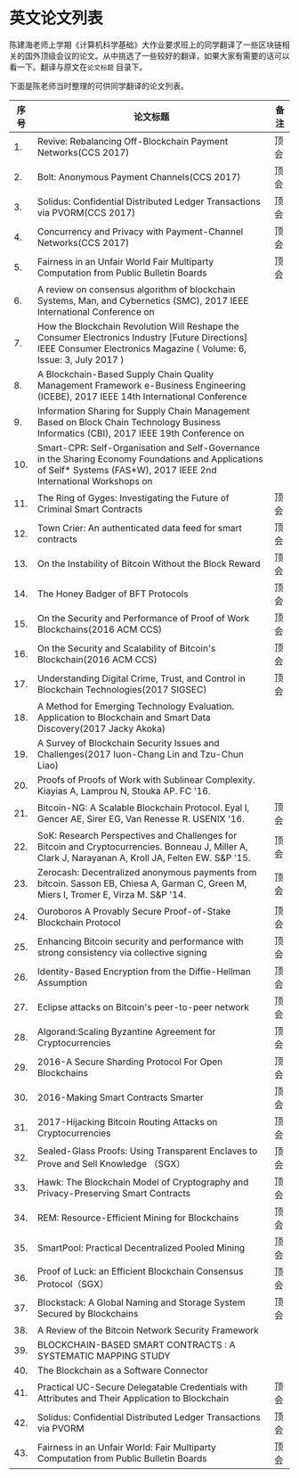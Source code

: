 # 英文论文列表

陈建海老师上学期《计算机科学基础》大作业要求班上的同学翻译了一些区块链相关的国外顶级会议的论文。从中挑选了一些较好的翻译，如果大家有需要的话可以看一下。翻译与原文在`论文标题` 目录下。

下面是陈老师当时整理的可供同学翻译的论文列表。

| **序号** | **论文标题**                                 | **备注** |
| ------ | ---------------------------------------- | ------ |
| 1.     | Revive: Rebalancing Off-Blockchain Payment Networks(CCS  2017) | 顶会     |
| 2.     | Bolt: Anonymous Payment Channels(CCS 2017) | 顶会     |
| 3.     | Solidus: Confidential Distributed Ledger Transactions  via PVORM(CCS 2017) | 顶会     |
| 4.     | Concurrency and Privacy with Payment-Channel  Networks(CCS 2017) | 顶会     |
| 5.     | Fairness in an Unfair World Fair Multiparty Computation  from Public Bulletin Boards | 顶会     |
| 6.     | A review on consensus algorithm of blockchain Systems,  Man, and Cybernetics (SMC), 2017 IEEE International Conference on |        |
| 7.     | How the Blockchain Revolution Will Reshape the Consumer  Electronics Industry [Future Directions]   IEEE Consumer Electronics Magazine ( Volume: 6, Issue: 3, July 2017 ) |        |
| 8.     | A Blockchain-Based Supply Chain Quality Management  Framework e-Business Engineering (ICEBE), 2017 IEEE 14th International  Conference |        |
| 9.     | Information Sharing for Supply Chain Management Based  on Block Chain Technology Business Informatics (CBI), 2017 IEEE 19th Conference  on |        |
| 10.    | Smart-CPR: Self-Organisation and Self-Governance in the  Sharing Economy Foundations and Applications of Self* Systems (FAS*W), 2017  IEEE 2nd International Workshops on |        |
| 11.    | The Ring of Gyges: Investigating the Future of Criminal  Smart Contracts | 顶会     |
| 12.    | Town Crier: An authenticated data feed for smart  contracts | 顶会     |
| 13.    | On the Instability of Bitcoin Without the Block Reward | 顶会     |
| 14.    | The Honey Badger of BFT Protocols        | 顶会     |
| 15.    | On the Security and Performance of Proof of Work  Blockchains(2016 ACM CCS) | 顶会     |
| 16.    | On the Security and Scalability of Bitcoin's  Blockchain(2016 ACM CCS) | 顶会     |
| 17.    | Understanding Digital Crime, Trust, and Control in  Blockchain Technologies(2017 SIGSEC) | 顶会     |
| 18.    | A Method for Emerging Technology Evaluation.  Application to Blockchain and Smart Data Discovery(2017 Jacky Akoka) |        |
| 19.    | A Survey of Blockchain Security Issues and  Challenges(2017 Iuon-Chang Lin and Tzu-Chun Liao) |        |
| 20.    | Proofs of Proofs of Work with Sublinear Complexity.  Kiayias A, Lamprou N, Stouka AP. FC '16. |        |
| 21.    | Bitcoin-NG: A Scalable Blockchain Protocol. Eyal I,  Gencer AE, Sirer EG, Van Renesse R. USENIX '16. | 顶会     |
| 22.    | SoK: Research Perspectives and Challenges for Bitcoin  and Cryptocurrencies. Bonneau J, Miller A, Clark J, Narayanan A, Kroll JA,  Felten EW. S&P '15. | 顶会     |
| 23.    | Zerocash: Decentralized anonymous payments from  bitcoin. Sasson EB, Chiesa A, Garman C, Green M, Miers I, Tromer E, Virza M.  S&P '14. | 顶会     |
| 24.    | Ouroboros A Provably Secure Proof-of-Stake Blockchain  Protocol | 顶会     |
| 25.    | Enhancing Bitcoin security and performance with strong  consistency via collective signing | 顶会     |
| 26.    | Identity-Based Encryption from the Diffie-Hellman  Assumption | 顶会     |
| 27.    | Eclipse attacks on Bitcoin's peer-to-peer network | 顶会     |
| 28.    | Algorand:Scaling Byzantine Agreement for  Cryptocurrencies | 顶会     |
| 29.    | 2016-A Secure Sharding Protocol For Open Blockchains | 顶会     |
| 30.    | 2016-Making Smart Contracts Smarter      | 顶会     |
| 31.    | 2017-Hijacking Bitcoin Routing Attacks on  Cryptocurrencies | 顶会     |
| 32.    | Sealed-Glass Proofs: Using Transparent Enclaves to  Prove and Sell Knowledge （SGX） | 顶会     |
| 33.    | Hawk: The Blockchain Model of Cryptography and  Privacy-Preserving Smart Contracts | 顶会     |
| 34.    | REM: Resource-Efficient Mining for Blockchains | 顶会     |
| 35.    | SmartPool: Practical Decentralized Pooled Mining | 顶会     |
| 36.    | Proof of Luck: an Efficient Blockchain Consensus  Protocol（SGX） | 顶会     |
| 37.    | Blockstack: A Global Naming and Storage System Secured  by Blockchains | 顶会     |
| 38.    | A Review of the Bitcoin Network Security Framework |        |
| 39.    | BLOCKCHAIN-BASED SMART CONTRACTS : A SYSTEMATIC MAPPING  STUDY |        |
| 40.    | The Blockchain as a Software Connector   |        |
| 41.    | Practical UC-Secure Delegatable Credentials with  Attributes and Their Application to Blockchain | 顶会     |
| 42.    | Solidus: Confidential Distributed Ledger Transactions via PVORM | 顶会     |
| 43.    | Fairness in an Unfair World: Fair Multiparty Computation from  Public Bulletin Boards | 顶会     |